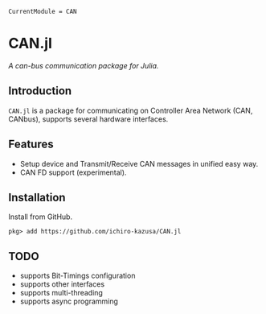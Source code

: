 ```@meta
CurrentModule = CAN
```

# CAN.jl

*A can-bus communication package for Julia.*

## Introduction

`CAN.jl` is a package for communicating on Controller Area Network (CAN, CANbus), supports several hardware interfaces.

## Features

* Setup device and Transmit/Receive CAN messages in unified easy way.
* CAN FD support (experimental).

## Installation
Install from GitHub.

```julia-repl
pkg> add https://github.com/ichiro-kazusa/CAN.jl
```

## TODO

* supports Bit-Timings configuration
* supports other interfaces
* supports multi-threading
* supports async programming